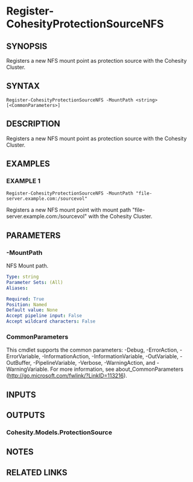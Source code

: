 # Register-CohesityProtectionSourceNFS

## SYNOPSIS
Registers a new NFS mount point as protection source with the Cohesity Cluster.

## SYNTAX

```
Register-CohesityProtectionSourceNFS -MountPath <string> [<CommonParameters>]
```

## DESCRIPTION
Registers a new NFS mount point as protection source with the Cohesity Cluster.

## EXAMPLES

### EXAMPLE 1
```
Register-CohesityProtectionSourceNFS -MountPath "file-server.example.com:/sourcevol"
```

Registers a new NFS mount point with mount path "file-server.example.com:/sourcevol" with the Cohesity Cluster.

## PARAMETERS

### -MountPath
NFS Mount path.

```yaml
Type: string
Parameter Sets: (All)
Aliases:

Required: True
Position: Named
Default value: None
Accept pipeline input: False
Accept wildcard characters: False
```

### CommonParameters
This cmdlet supports the common parameters: -Debug, -ErrorAction, -ErrorVariable, -InformationAction, -InformationVariable, -OutVariable, -OutBuffer, -PipelineVariable, -Verbose, -WarningAction, and -WarningVariable.
For more information, see about_CommonParameters (http://go.microsoft.com/fwlink/?LinkID=113216).

## INPUTS

## OUTPUTS

### Cohesity.Models.ProtectionSource
## NOTES

## RELATED LINKS
